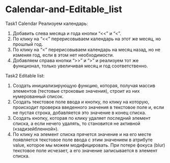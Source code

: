 # Calendar-and-Editable_list

Task1 Calendar
Реализуем календарь:
1.	Добавить слева месяца и года кнопки “<<” и “<”.
2.	По клику на “<<” перерисовываем календарь на этот же месяц, но прошлый год.
3.	По клику на “<” перерисовываем календарь на месяц назад, но не изменяя год, если в этом нет необходимости.
4.	Добавляем справа кнопки “>>” и “>” и реализуем тот же функционал, только увеличивая месяц и год соответственно.

Task2 Editable list:
1.	Создать инициализирующую функцию, которая, получая массив элементов (тестовые строковые значения), строит из них нумерованный список.
2.	Создать текстовое поле ввода и кнопку, по клику на которую, происходит проверка введенного значения в текстовое поле и, если не пустая строка, добавляется это значение в конец списка.
3.	Создать кнопку, которая по клику удаляет последний элемент списка, а если нечего удалять, то становится не активной («задизейбленной»).
4.	По клику на элемент списка прячется значение и на его месте появляется текстовое поле ввода с этим значением в атрибуте value, которое мы можем модифицировать. При потере фокуса (blur) текстовое поле исчезает, а его значение записывается в элемент списка.

